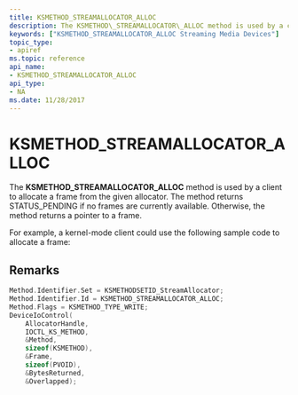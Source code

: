 ```yaml
---
title: KSMETHOD_STREAMALLOCATOR_ALLOC
description: The KSMETHOD\_STREAMALLOCATOR\_ALLOC method is used by a client to allocate a frame from the given allocator.
keywords: ["KSMETHOD_STREAMALLOCATOR_ALLOC Streaming Media Devices"]
topic_type:
- apiref
ms.topic: reference
api_name:
- KSMETHOD_STREAMALLOCATOR_ALLOC
api_type:
- NA
ms.date: 11/28/2017
---
```


# KSMETHOD\_STREAMALLOCATOR\_ALLOC


The **KSMETHOD\_STREAMALLOCATOR\_ALLOC** method is used by a client to allocate a frame from the given allocator. The method returns STATUS\_PENDING if no frames are currently available. Otherwise, the method returns a pointer to a frame.

For example, a kernel-mode client could use the following sample code to allocate a frame:

## Remarks

```cpp
Method.Identifier.Set = KSMETHODSETID_StreamAllocator;
Method.Identifier.Id = KSMETHOD_STREAMALLOCATOR_ALLOC;
Method.Flags = KSMETHOD_TYPE_WRITE;
DeviceIoControl(
    AllocatorHandle,
    IOCTL_KS_METHOD,
    &Method,
    sizeof(KSMETHOD),
    &Frame,
    sizeof(PVOID),
    &BytesReturned,
    &Overlapped);
```

 

 





